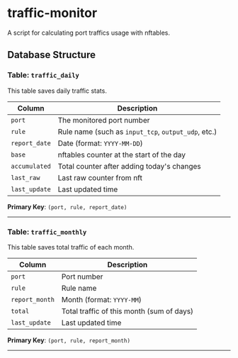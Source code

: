 # traffic-monitor
A script for calculating port traffics usage with nftables.

## Database Structure

### Table: `traffic_daily`

This table saves daily traffic stats.

| Column       | Description                                      |
|--------------|--------------------------------------------------|
| `port`       | The monitored port number                        |
| `rule`       | Rule name (such as `input_tcp`, `output_udp`, etc.) |
| `report_date`| Date (format: `YYYY-MM-DD`)                      |
| `base`       | nftables counter at the start of the day         |
| `accumulated`| Total counter after adding today's changes       |
| `last_raw`   | Last raw counter from nft                        |
| `last_update`| Last updated time                                |

**Primary Key**: `(port, rule, report_date)`

---

### Table: `traffic_monthly`

This table saves total traffic of each month.

| Column         | Description                                 |
|----------------|---------------------------------------------|
| `port`         | Port number                                 |
| `rule`         | Rule name                                   |
| `report_month` | Month (format: `YYYY-MM`)                   |
| `total`        | Total traffic of this month (sum of days)   |
| `last_update`  | Last updated time                           |

**Primary Key**: `(port, rule, report_month)`

---
